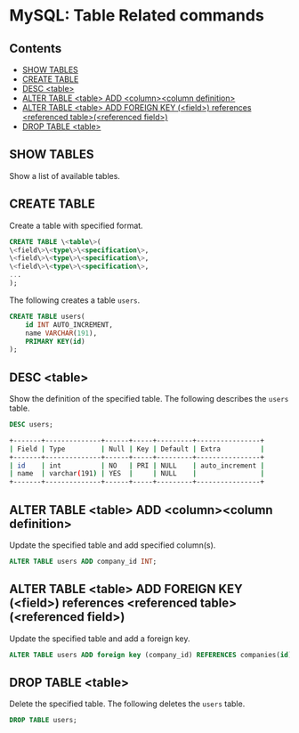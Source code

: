 MySQL: Table Related commands
================================

## Contents

  - [SHOW TABLES](#show-tables)
  - [CREATE TABLE](#create-table)
  - [DESC \<table\>](#desc-table)
  - [ALTER TABLE \<table\> ADD \<column\>\<column definition\>](#alter-table-table-add-columncolumn-definition)
  - [ALTER TABLE \<table\> ADD FOREIGN KEY (\<field\>) references \<referenced table\>(\<referenced field\>)](#alter-table-table-add-foreign-key-field-references-referenced-tablereferenced-field)
  - [DROP TABLE \<table\>](#drop-table-table)

## SHOW TABLES

Show a list of available tables.

## CREATE TABLE

Create a table with specified format.

```sql
CREATE TABLE \<table\>(
\<field\>\<type\>\<specification\>,
\<field\>\<type\>\<specification\>,
\<field\>\<type\>\<specification\>,
...
);
```

The following creates a table `users`.

```sql
CREATE TABLE users(
    id INT AUTO_INCREMENT,
    name VARCHAR(191),
    PRIMARY KEY(id)
);
```

## DESC \<table\>

Show the definition of the specified table.
The following describes the `users` table.

```sql
DESC users;
```
```bash
+-------+--------------+------+-----+---------+----------------+
| Field | Type         | Null | Key | Default | Extra          |
+-------+--------------+------+-----+---------+----------------+
| id    | int          | NO   | PRI | NULL    | auto_increment |
| name  | varchar(191) | YES  |     | NULL    |                |
+-------+--------------+------+-----+---------+----------------+
```

## ALTER TABLE \<table\> ADD \<column\>\<column definition\>

Update the specified table and add specified column(s).

```sql
ALTER TABLE users ADD company_id INT;
```

## ALTER TABLE \<table\> ADD FOREIGN KEY (\<field\>) references \<referenced table\>(\<referenced field\>)

Update the specified table and add a foreign key.

```sql
ALTER TABLE users ADD foreign key (company_id) REFERENCES companies(id);
```

## DROP TABLE \<table\>

Delete the specified table.
The following deletes the `users` table.

```sql
DROP TABLE users;
```

